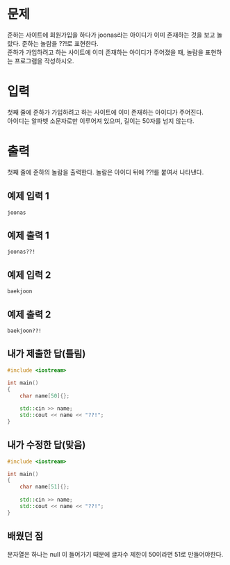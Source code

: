 문제
======
준하는 사이트에 회원가입을 하다가 joonas라는 아이디가 이미 존재하는 것을 보고 놀랐다. 준하는 놀람을 ??!로 표현한다.   
준하가 가입하려고 하는 사이트에 이미 존재하는 아이디가 주어졌을 때, 놀람을 표현하는 프로그램을 작성하시오.

입력
====
첫째 줄에 준하가 가입하려고 하는 사이트에 이미 존재하는 아이디가 주어진다.   
아이디는 알파벳 소문자로만 이루어져 있으며, 길이는 50자를 넘지 않는다.

출력
====
첫째 줄에 준하의 놀람을 출력한다. 놀람은 아이디 뒤에 ??!를 붙여서 나타낸다.

예제 입력 1
------

```
joonas
```

예제 출력 1 
------

```
joonas??!
```

예제 입력 2 
------

```
baekjoon
```

예제 출력 2 
------

```
baekjoon??!
```

내가 제출한 답(틀림)
-------
```cpp
#include <iostream>

int main()
{
	char name[50]{};
	
	std::cin >> name;
	std::cout << name << "??!";
}
```

내가 수정한 답(맞음)
---------
```cpp
#include <iostream>

int main()
{
	char name[51]{};
	
	std::cin >> name;
	std::cout << name << "??!";
}
```

배웠던 점
--------

문자열은 하나는 null 이 들어가기 때문에 글자수 제한이 50이라면 51로 만들어야한다.
